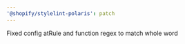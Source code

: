 ```yaml
---
'@shopify/stylelint-polaris': patch
---
```


Fixed config atRule and function regex to match whole word
